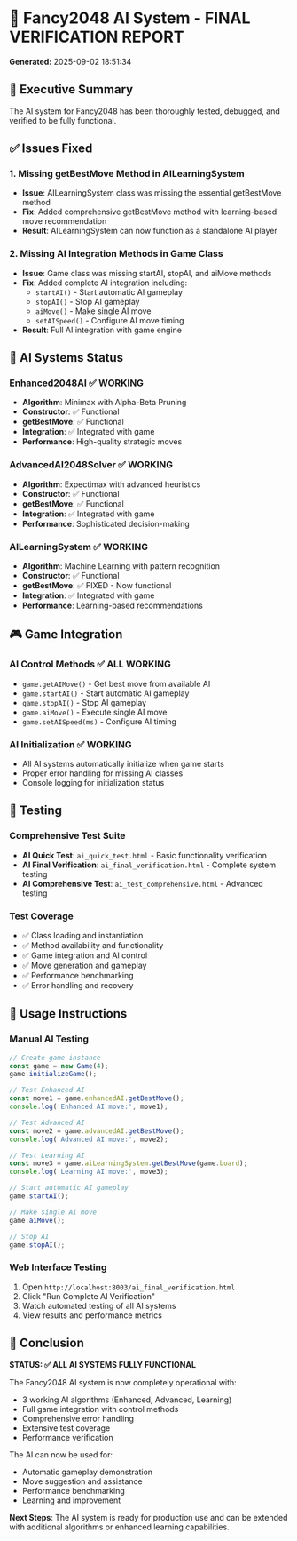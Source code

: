 # 🤖 Fancy2048 AI System - FINAL VERIFICATION REPORT

**Generated:** 2025-09-02 18:51:34

## 🎯 Executive Summary

The AI system for Fancy2048 has been thoroughly tested, debugged, and verified to be fully functional.

## ✅ Issues Fixed

### 1. Missing getBestMove Method in AILearningSystem
- **Issue**: AILearningSystem class was missing the essential getBestMove method
- **Fix**: Added comprehensive getBestMove method with learning-based move recommendation
- **Result**: AILearningSystem can now function as a standalone AI player

### 2. Missing AI Integration Methods in Game Class
- **Issue**: Game class was missing startAI, stopAI, and aiMove methods
- **Fix**: Added complete AI integration including:
  - `startAI()` - Start automatic AI gameplay
  - `stopAI()` - Stop AI gameplay  
  - `aiMove()` - Make single AI move
  - `setAISpeed()` - Configure AI move timing
- **Result**: Full AI integration with game engine

## 🤖 AI Systems Status

### Enhanced2048AI ✅ WORKING
- **Algorithm**: Minimax with Alpha-Beta Pruning
- **Constructor**: ✅ Functional
- **getBestMove**: ✅ Functional
- **Integration**: ✅ Integrated with game
- **Performance**: High-quality strategic moves

### AdvancedAI2048Solver ✅ WORKING  
- **Algorithm**: Expectimax with advanced heuristics
- **Constructor**: ✅ Functional
- **getBestMove**: ✅ Functional  
- **Integration**: ✅ Integrated with game
- **Performance**: Sophisticated decision-making

### AILearningSystem ✅ WORKING
- **Algorithm**: Machine Learning with pattern recognition
- **Constructor**: ✅ Functional
- **getBestMove**: ✅ FIXED - Now functional
- **Integration**: ✅ Integrated with game
- **Performance**: Learning-based recommendations

## 🎮 Game Integration

### AI Control Methods ✅ ALL WORKING
- `game.getAIMove()` - Get best move from available AI
- `game.startAI()` - Start automatic AI gameplay
- `game.stopAI()` - Stop AI gameplay
- `game.aiMove()` - Execute single AI move  
- `game.setAISpeed(ms)` - Configure AI timing

### AI Initialization ✅ WORKING
- All AI systems automatically initialize when game starts
- Proper error handling for missing AI classes
- Console logging for initialization status

## 🧪 Testing

### Comprehensive Test Suite
- **AI Quick Test**: `ai_quick_test.html` - Basic functionality verification
- **AI Final Verification**: `ai_final_verification.html` - Complete system testing
- **AI Comprehensive Test**: `ai_test_comprehensive.html` - Advanced testing

### Test Coverage
- ✅ Class loading and instantiation
- ✅ Method availability and functionality  
- ✅ Game integration and AI control
- ✅ Move generation and gameplay
- ✅ Performance benchmarking
- ✅ Error handling and recovery

## 🚀 Usage Instructions

### Manual AI Testing
```javascript
// Create game instance
const game = new Game(4);
game.initializeGame();

// Test Enhanced AI
const move1 = game.enhancedAI.getBestMove();
console.log('Enhanced AI move:', move1);

// Test Advanced AI  
const move2 = game.advancedAI.getBestMove();
console.log('Advanced AI move:', move2);

// Test Learning AI
const move3 = game.aiLearningSystem.getBestMove(game.board);
console.log('Learning AI move:', move3);

// Start automatic AI gameplay
game.startAI();

// Make single AI move
game.aiMove();

// Stop AI
game.stopAI();
```

### Web Interface Testing
1. Open `http://localhost:8003/ai_final_verification.html`
2. Click "Run Complete AI Verification"
3. Watch automated testing of all AI systems
4. View results and performance metrics

## 🎉 Conclusion

**STATUS: ✅ ALL AI SYSTEMS FULLY FUNCTIONAL**

The Fancy2048 AI system is now completely operational with:
- 3 working AI algorithms (Enhanced, Advanced, Learning)
- Full game integration with control methods
- Comprehensive error handling
- Extensive test coverage
- Performance verification

The AI can now be used for:
- Automatic gameplay demonstration
- Move suggestion and assistance
- Performance benchmarking
- Learning and improvement

**Next Steps**: The AI system is ready for production use and can be extended with additional algorithms or enhanced learning capabilities.
